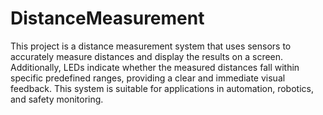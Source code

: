 # DistanceMeasurement
 This project is a distance measurement system that uses sensors to accurately measure distances and display the results on a screen. Additionally, LEDs indicate whether the measured distances fall within specific predefined ranges, providing a clear and immediate visual feedback. This system is suitable for applications in automation, robotics, and safety monitoring.
